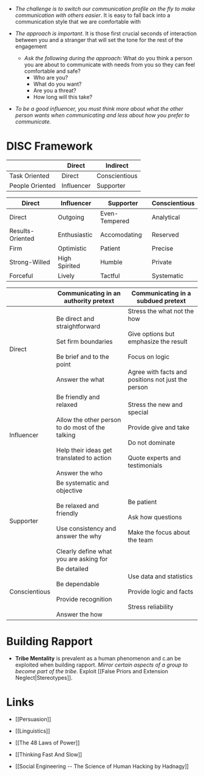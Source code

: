  * *The challenge is to switch our communication profile on the fly to make communication with others easier*. It is easy to fall back into a communication style that we are comfortable with 

* *The approach is important*. It is those first crucial seconds of interaction between you and a stranger that will set the tone for the rest of the engagement
	* *Ask the following during the approach*: What do you think a person you are about to communicate with needs from you so they can feel comfortable and safe?
		* Who are you? 
		* What do you want? 
		* Are you a threat? 
		* How long will this take?

* *To be a good influencer, you must think more about what the other person wants when communicating and less about how you prefer to communicate.*

# DISC Framework 
|  | Direct | Indirect |
| ---- | ---- | ---- |
| Task Oriented  | Direct  | Conscientious  |
| People Oriented  | Influencer | Supporter |

| Direct | Influencer | Supporter | Conscientious |
| ---- | ---- | ---- | ---- |
| Direct | Outgoing  | Even-Tempered  | Analytical  |
| Results-Oriented  | Enthusiastic  | Accomodating  | Reserved  |
| Firm  | Optimistic  | Patient  | Precise  |
| Strong-Willed  | High Spirited  | Humble  | Private  |
| Forceful | Lively | Tactful  | Systematic  |


|  | Communicating in an authority pretext | Communicating in a subdued pretext |
| ---- | ---- | ---- |
| Direct | Be direct and straightforward<br><br>Set firm boundaries <br><br>Be brief and to the point <br><br>Answer the what | Stress the what not the how <br><br>Give options but emphasize the result <br><br>Focus on logic <br><br>Agree with facts and positions not just the person |
| Influencer | Be friendly and relaxed <br><br>Allow the other person to do most of the talking <br><br>Help their ideas get translated to action <br><br>Answer the who | Stress the new and special <br><br>Provide give and take <br><br>Do not dominate <br><br>Quote experts and testimonials |
| Supporter  | Be systematic and objective <br><br>Be relaxed and friendly <br><br>Use consistency and answer the why<br><br>Clearly define what you are asking for  | Be patient <br><br>Ask how questions <br><br>Make the focus about the team  |
| Conscientious  | Be detailed <br><br>Be dependable <br><br>Provide recognition<br><br>Answer the how | Use data and statistics <br><br>Provide logic and facts <br><br>Stress reliability  |


# Building Rapport
* **Tribe Mentality** is prevalent as a human phenomenon and c.an be exploited when building rapport.  *Mirror certain aspects of a group to become part of the tribe*.  Exploit [[False Priors and Extension Neglect|Stereotypes]].

# Links 
* [[Persuasion]]
* [[Linguistics]]
* [[The 48 Laws of Power]]
* [[Thinking Fast And Slow]]

* [[Social Engineering -- The Science of Human Hacking by Hadnagy]]